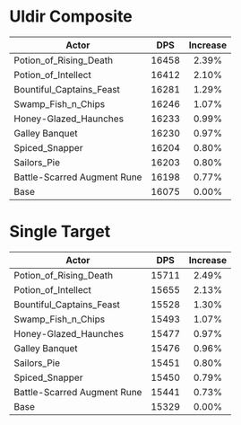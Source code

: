 # Uldir Composite
| Actor | DPS | Increase |
|---|:---:|:---:|
|Potion_of_Rising_Death|16458|2.39%|
|Potion_of_Intellect|16412|2.10%|
|Bountiful_Captains_Feast|16281|1.29%|
|Swamp_Fish_n_Chips|16246|1.07%|
|Honey-Glazed_Haunches|16233|0.99%|
|Galley Banquet|16230|0.97%|
|Spiced_Snapper|16204|0.80%|
|Sailors_Pie|16203|0.80%|
|Battle-Scarred Augment Rune|16198|0.77%|
|Base|16075|0.00%|

# Single Target
| Actor | DPS | Increase |
|---|:---:|:---:|
|Potion_of_Rising_Death|15711|2.49%|
|Potion_of_Intellect|15655|2.13%|
|Bountiful_Captains_Feast|15528|1.30%|
|Swamp_Fish_n_Chips|15493|1.07%|
|Honey-Glazed_Haunches|15477|0.97%|
|Galley Banquet|15476|0.96%|
|Sailors_Pie|15451|0.80%|
|Spiced_Snapper|15450|0.79%|
|Battle-Scarred Augment Rune|15441|0.73%|
|Base|15329|0.00%|
